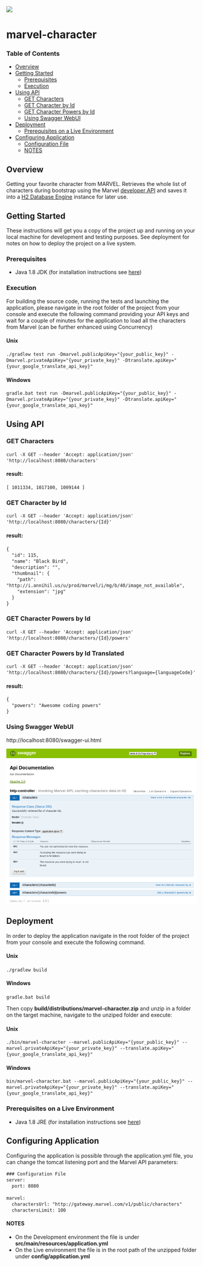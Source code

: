 <img src="https://i.annihil.us/u/prod/misc/marvel.svg" width=200/>

# marvel-character

### Table of Contents

* [Overview](#overview)
* [Getting Started](#getting-started)
    * [Prerequisites](#prerequisites)
    * [Execution](#execution)
* [Using API](#using-api)
    * [GET Characters](#get-characters)
    * [GET Character by Id](#get-character-by-id)
    * [GET Character Powers by Id](#get-character-powers-by-id)
    * [Using Swagger WebUI](#using-swagger-webui)
* [Deployment](#deployment)
    * [Prerequisites on a Live Environment](#prerequisites-on-a-live-environment)
* [Configuring Application](#configuring-application)
    * [Configuration File](#configuration-file)
    * [NOTES](#notes)

## Overview
Getting your favorite character from MARVEL. Retrieves the whole list of characters during bootstrap using the Marvel [developer API](https://developer.marvel.com/docs) and saves it into a [H2 Database Engine](http://www.h2database.com/html/main.html) instance for later use.

## Getting Started
These instructions will get you a copy of the project up and running on your local machine for development and testing purposes. See deployment for notes on how to deploy the project on a live system.

### Prerequisites
* Java 1.8 JDK (for installation instructions see [here](https://docs.oracle.com/javase/8/docs/technotes/guides/install/install_overview.html))

### Execution
For building the source code, running the tests and launching the application, please navigate in the root folder of the project from your console and execute the following command providing your API keys and wait for a couple of minutes for the application to load all the characters from Marvel (can be further enhanced using Concurrency)

#### Unix
```
./gradlew test run -Dmarvel.publicApiKey="{your_public_key}" -Dmarvel.privateApiKey="{your_private_key}" -Dtranslate.apiKey="{your_google_translate_api_key}"
```

#### Windows
```
gradle.bat test run -Dmarvel.publicApiKey="{your_public_key}" -Dmarvel.privateApiKey="{your_private_key}" -Dtranslate.apiKey="{your_google_translate_api_key}"
```

## Using API

### GET Characters
```
curl -X GET --header 'Accept: application/json' 'http://localhost:8080/characters'
```

#### result:
```
[ 1011334, 1017100, 1009144 ]
```

### GET Character by Id
```
curl -X GET --header 'Accept: application/json' 'http://localhost:8080/characters/{Id}'
```

#### result:
```
{
  "id": 115,
  "name": "Black Bird",
  "description": "",
  "thumbnail": {
    "path": "http://i.annihil.us/u/prod/marvel/i/mg/b/40/image_not_available",
    "extension": "jpg"
  }
}
```

### GET Character Powers by Id
```
curl -X GET --header 'Accept: application/json' 'http://localhost:8080/characters/{Id}/powers'
```

### GET Character Powers by Id Translated
```
curl -X GET --header 'Accept: application/json' 'http://localhost:8080/characters/{Id}/powers?language={languageCode}'
```

#### result:
```
{
  "powers": "Awesome coding powers"
}
```

### Using Swagger WebUI
http://localhost:8080/swagger-ui.html

<img src="swagger.png"/>

## Deployment
In order to deploy the application navigate in the root folder of the project from your console and execute the following command.

#### Unix
`./gradlew build`

#### Windows
`gradle.bat build`

Then copy **build/distributions/marvel-character.zip** and unzip in a folder on the target machine, navigate to the unziped folder and execute:

#### Unix
```
./bin/marvel-character --marvel.publicApiKey="{your_public_key}" --marvel.privateApiKey="{your_private_key}" --translate.apiKey="{your_google_translate_api_key}"
```

#### Windows
```
bin/marvel-character.bat --marvel.publicApiKey="{your_public_key}" --marvel.privateApiKey="{your_private_key}" --translate.apiKey="{your_google_translate_api_key}"
```

### Prerequisites on a Live Environment
* Java 1.8 JRE (for installation instructions see [here](https://docs.oracle.com/javase/8/docs/technotes/guides/install/install_overview.html))

## Configuring Application
Configuring the application is possible through the application.yml file, you can change the tomcat listening port and the Marvel API parameters:
```
### Configuration File
server:
  port: 8080

marvel:
  charactersUrl: "http://gateway.marvel.com/v1/public/characters"
  charactersLimit: 100
```

#### NOTES
* On the Development environment the file is under **src/main/resources/application.yml**
* On the Live environment the file is in the root path of the unzipped folder under **config/application.yml**